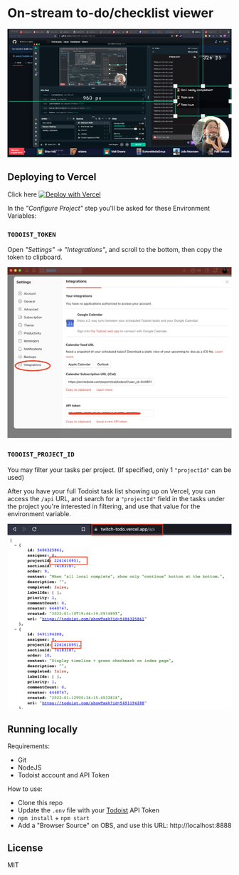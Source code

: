 # On-stream to-do/checklist viewer

<img src="screenshot.png?raw=1" />

## Deploying to Vercel

Click here [![Deploy with Vercel](https://vercel.com/button)](https://vercel.com/new/clone?repository-url=https%3A%2F%2Fgithub.com%2Fendel%2Ftwitch-onstream-todo-list&env=TODOIST_TOKEN,TODOIST_PROJECT_ID)

In the _"Configure Project"_ step you'll be asked for these Environment Variables:

### `TODOIST_TOKEN`

Open _"Settings"_ → _"Integrations"_, and scroll to the bottom, then copy the token to clipboard.

![](screenshot-settings.png?raw=1)

### `TODOIST_PROJECT_ID`

You may filter your tasks per project. (If specified, only 1 `"projectId"` can be used)

After you have your full Todoist task list showing up on Vercel, you can access the `/api` URL, and search for a `"projectId"` field in the tasks under the project you're interested in filtering, and use that value for the environment variable.

![](screenshot-projectid.png?raw=1)

## Running locally

Requirements:

- Git
- NodeJS
- Todoist account and API Token

How to use:

- Clone this repo
- Update the `.env` file with your [Todoist](https://todoist.com/) API Token
- `npm install` + `npm start`
- Add a "Browser Source" on OBS, and use this URL: http://localhost:8888

## License

MIT


